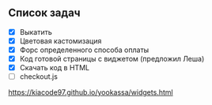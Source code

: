 ## Список задач
- [X] Выкатить
- [X] Цветовая кастомизация
- [X] Форс определенного способа оплаты
- [X] Код готовой страницы с виджетом (предложил Леша)
- [X] Скачать код в HTML
- [ ] checkout.js

https://kiacode97.github.io/yookassa/widgets.html

